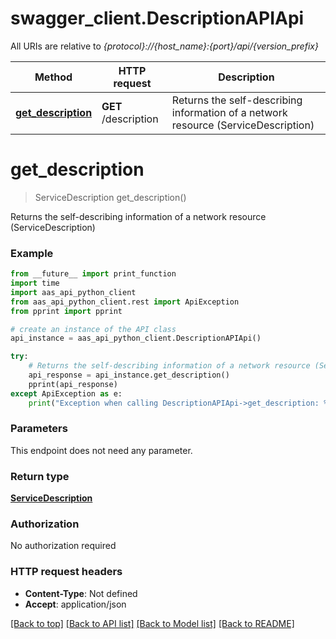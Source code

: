 # swagger_client.DescriptionAPIApi

All URIs are relative to *{protocol}://{host_name}:{port}/api/{version_prefix}*

Method | HTTP request | Description
------------- | ------------- | -------------
[**get_description**](DescriptionAPIApi.md#get_description) | **GET** /description | Returns the self-describing information of a network resource (ServiceDescription)

# **get_description**
> ServiceDescription get_description()

Returns the self-describing information of a network resource (ServiceDescription)

### Example

```python
from __future__ import print_function
import time
import aas_api_python_client
from aas_api_python_client.rest import ApiException
from pprint import pprint

# create an instance of the API class
api_instance = aas_api_python_client.DescriptionAPIApi()

try:
    # Returns the self-describing information of a network resource (ServiceDescription)
    api_response = api_instance.get_description()
    pprint(api_response)
except ApiException as e:
    print("Exception when calling DescriptionAPIApi->get_description: %s\n" % e)
```

### Parameters
This endpoint does not need any parameter.

### Return type

[**ServiceDescription**](ServiceDescription.md)

### Authorization

No authorization required

### HTTP request headers

 - **Content-Type**: Not defined
 - **Accept**: application/json

[[Back to top]](#) [[Back to API list]](../README.md#documentation-for-api-endpoints) [[Back to Model list]](../README.md#documentation-for-models) [[Back to README]](../README.md)

